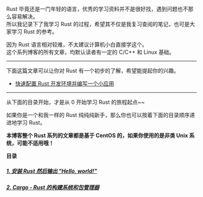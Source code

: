 
Rust 毕竟还是一门年轻的语言，优秀的学习资料并不是很好找，遇到问题也不那么容易解决。  
所以我记录下了我学习 Rust 的过程，希望其不仅是我复习查阅的笔记，也可是大家学习 Rust 的参考。

因为 Rust 语言相对较难，不太建议计算机小白直接学这个。  
这个系列博客的所有文章，均默认读者有一定的 C/C++ 和 Linux 基础。

<!--more-->

---------



下面这篇文章可以让你对 Rust 有一个初步的了解，希望能提起你的兴趣。

* [快速配置 Rust 开发环境并编写一个小应用](https://gukaifeng.cn/archives/30)



-------



从下面的目录开始，才是从 0 开始学习 Rust 的旅程起点~~

如果你是一个和我一样的 Rust 纯纯纯新手，那么你也可以按着下面的目录顺序递进地学习 Rust。

**本博客整个 Rust 系列的文章都是基于 CentOS 的，如果你使用的是非类 Unix 系统，可能不适用哦！**

**目录**

##### [1. 安装 Rust 然后输出 "Hello, world!" ](https://gukaifeng.cn/archives/31)

##### [2. Cargo - Rust 的构建系统和包管理器](https://gukaifeng.cn/archives/32)

